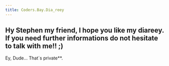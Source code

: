 ```yaml
---
title: Coders.Bay.Dia_reey
---
```


## Hy Stephen my friend, I hope you like my diareey. If you need further informations do not hesitate to talk with me!! ;)

Ey, Dude... That´s private**.
